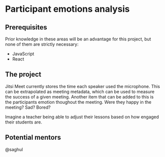 # Participant emotions analysis

## Prerequisites

Prior knowledge in these areas will be an advantage for this project, but none of them
are strictly necessary:

* JavaScript
* React

## The project

Jitsi Meet currently stores the time each speaker used the microphone. This can be
extrapolated as meeting metadata, which can be used to measure the success of a given
meeting. Another item that can be added to this is the participants emotion thoughout
the meeting. Were they happy in the meeting? Sad? Bored?

Imagine a teacher being able to adjust their lessons based on how engaged their
students are.

## Potential mentors

@saghul
